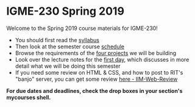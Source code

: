 # IGME-230 Spring 2019
Welcome to the Spring 2019 course materials for IGME-230!
- You should first read the [syllabus](syllabus.md)
- Then look at the semester course [schedule](schedule.md)
- Browse the requirements of the [four projects](./projects/) we will be building
- Look over the lecture notes for the [first day](./weekly/week-01A-notes.md), which discusses in more detail what we will be doing this semester
- If you need some review on HTML & CSS, and how to post to RIT's "banjo" server, you can get some review [here - IIM-Web-Review](https://github.com/tonethar/IGME-230-Master/tree/master/IIM-Web-Review)

**For due dates and deadlines, check the drop boxes in your section's mycourses shell.**
